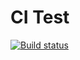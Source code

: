 # CI Test

[![Build status](https://ci.appveyor.com/api/projects/status/oypuwjyunscroek7?svg=true)](https://ci.appveyor.com/project/greatestlawyer/matchers)